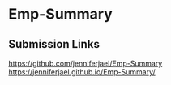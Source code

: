 # Emp-Summary
## Submission Links
https://github.com/jenniferjael/Emp-Summary
https://jenniferjael.github.io/Emp-Summary/
